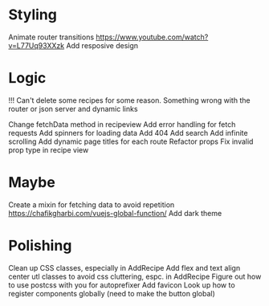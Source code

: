 # Styling

Animate router transitions https://www.youtube.com/watch?v=L77Uq93XXzk
Add resposive design


# Logic

!!! Can't delete some recipes for some reason. Something wrong with the router or json server and dynamic links

Change fetchData method in recipeview
Add error handling for fetch requests
Add spinners for loading data
Add 404
Add search
Add infinite scrolling
Add dynamic page titles for each route
Refactor props
Fix invalid prop type in recipe view

# Maybe
Create a mixin for fetching data to avoid repetition https://chafikgharbi.com/vuejs-global-function/
Add dark theme

# Polishing

Clean up CSS classes, especially in AddRecipe
Add flex and text align center utl classes to avoid css cluttering, espc. in AddRecipe
Figure out how to use postcss with you for autoprefixer
Add favicon
Look up how to register components globally (need to make the button global)





